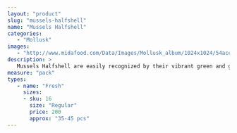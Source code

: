 ```yaml
---
layout: "product"
slug: "mussels-halfshell"
name: "Mussels Halfshell"
categories:
   - "Mollusk"
images:
   - "http://www.midafood.com/Data/Images/Mollusk_album/1024x1024/54ace0edb709420.jpg"
description: >
   Mussels Halfshell are easily recognized by their vibrant green and gold shell coloring. Their plump meat is tender and creamy white when the mussel is male and apricot to orange when the mussel is female. Flavor is not differentiated by color and the flavor of both is superb. It is commonly baked and garnished with butter and garlic.
measure: "pack"
types: 
   - name: "Fresh"
     sizes: 
     - sku: 16
       size: "Regular"
       price: 200
       approx: "35-45 pcs"
---
```

